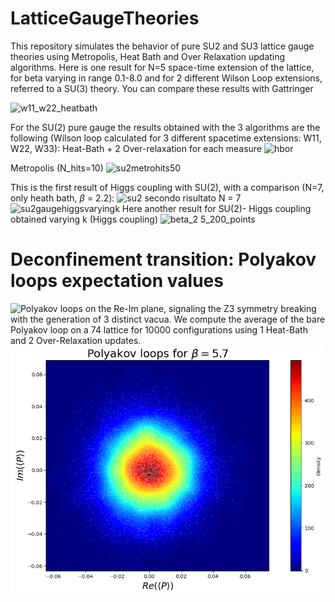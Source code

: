 # LatticeGaugeTheories
This repository simulates the behavior of pure SU2 and SU3 lattice gauge theories using Metropolis, Heat Bath and Over Relaxation updating algorithms. Here is one result for N=5 space-time extension of the lattice, for beta varying in range 0.1-8.0 and for 2 different Wilson Loop extensions, referred to a SU(3) theory. You can compare these results with Gattringer

![w11_w22_heatbath](https://user-images.githubusercontent.com/91687268/213214805-c0a8a807-9be4-4e49-a11b-c40491c31a96.png)

For the SU(2) pure gauge the results obtained with the 3 algorithms are the following (Wilson loop calculated for 3 different spacetime extensions: W11, W22, W33):
Heat-Bath + 2 Over-relaxation for each measure
![hbor](https://user-images.githubusercontent.com/91687268/213728339-8e573378-b6e0-405c-99df-e91788706fe0.png)

Metropolis (N_hits=10)
![su2metrohits50](https://user-images.githubusercontent.com/91687268/213728370-2a07dc4c-5bf7-4084-b966-e8d313e43138.png)

This is the first result of Higgs coupling with SU(2), with a comparison (N=7, only heath bath, $\beta$ = 2.2):
![su2 secondo risultato N = 7](https://user-images.githubusercontent.com/91687268/213894384-0305dd98-3623-45bc-b08b-945a5b9118c3.png)
![su2gaugehiggsvaryingk](https://user-images.githubusercontent.com/91687268/213894392-91c8e736-8851-497c-a0a0-bf11cd8bfca2.png)
Here another result for SU(2)- Higgs coupling obtained varying k (Higgs coupling)
![beta_2 5_200_points](https://user-images.githubusercontent.com/91687268/215287564-1f745b9a-df9b-4101-9f41-907532518a37.png)
# Deconfinement transition: Polyakov loops expectation values
![Polyakov loops on the Re-Im plane, signaling the Z3 symmetry breaking with the
generation of 3 distinct vacua. We compute the average of the bare Polyakov loop
on a 74 lattice for 10000 configurations using 1 Heat-Bath and 2 Over-Relaxation updates.]()
<img src="https://github.com/GennaroCalandriello/LatticeGaugeTheories/blob/main/PythonVersion/images/polyakov5.7hbor.png" alt="Loop di Polyakov" width="500">
